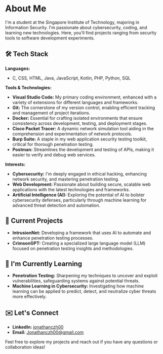 # About Me

I'm a student at the Singapore Institute of Technology, majoring in Information Security. 
I'm passionate about cybersecurity, coding, and learning new technologies. 
Here, you'll find projects ranging from security tools to software development experiments. 

## 🛠 Tech Stack

**Languages:**  
- C, CSS, HTML, Java, JavaScript, Kotlin, PHP, Python, SQL

**Tools & Technologies:**  
- **Visual Studio Code:** My primary coding environment, enhanced with a variety of extensions for different languages and frameworks.
- **Git:** The cornerstone of my version control, enabling efficient tracking and management of project iterations.
- **Docker:** Essential for crafting isolated environments that ensure consistency across development, testing, and deployment stages.
- **Cisco Packet Tracer:** A dynamic network simulation tool aiding in the comprehension and experimentation of network protocols.
- **Burp Suite:** A staple in my web application security testing toolkit, critical for thorough penetration testing.
- **Postman:** Streamlines the development and testing of APIs, making it easier to verify and debug web services.

**Interests:**  
- **Cybersecurity:** I'm deeply engaged in ethical hacking, enhancing network security, and mastering penetration testing.
- **Web Development:** Passionate about building secure, scalable web applications with the latest technologies and frameworks.
- **Artificial Intelligence (AI):** Exploring the potential of AI to bolster cybersecurity defenses, particularly through machine learning for advanced threat detection and automation.

## 🔭 Current Projects

- **IntrusionNet:** Developing a framework that uses AI to automate and enhance penetration testing processes.
- **CrimsonGPT:** Creating a specialized large language model (LLM) focused on penetration testing insights and methodologies.

## 🌱 I'm Currently Learning

- **Penetration Testing:** Sharpening my techniques to uncover and exploit vulnerabilities, safeguarding systems against potential threats.
- **Machine Learning in Cybersecurity:** Investigating how machine learning can be applied to predict, detect, and neutralize cyber threats more effectively.

## ✉️ Let's Connect

- **LinkedIn:** [jonathanczh00](https://www.linkedin.com/in/jonathanczh00)
- **Email:** [Jonathanczh00@gmail.com](mailto:Jonathanczh00@gmail.com)

Feel free to explore my projects and reach out if you have any questions or collaboration ideas!

